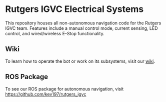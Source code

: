 # Rutgers IGVC Electrical Systems
This repository houses all non-autonomous navigation code for the Rutgers IGVC team. Features include a manual control mode, current sensing, LED control, and wired/wireless E-Stop functionality. 

## Wiki
To learn how to operate the bot or work on its subsystems, visit our [wiki](https://github.com/ozatyx/rutgers_igvc_electrical/wiki).

## ROS Package
To see our ROS package for autonomous navigation, visit https://github.com/kev197/rutgers_igvc
